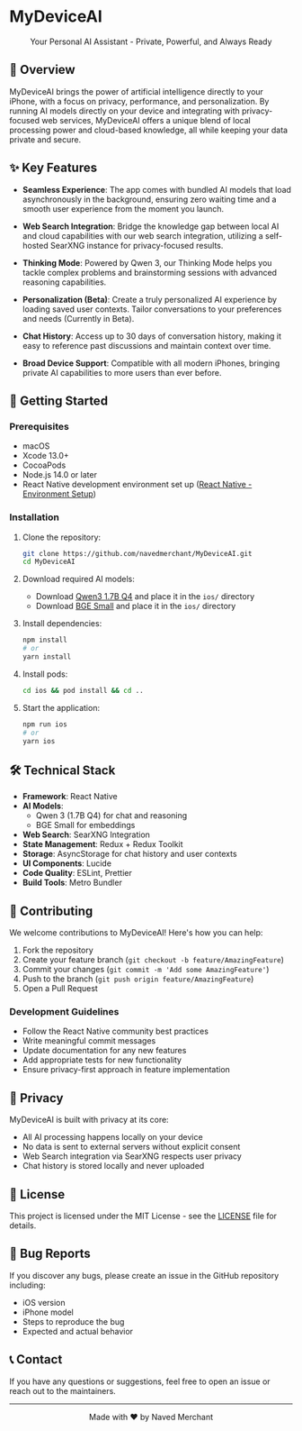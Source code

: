 # MyDeviceAI

<p align="center">
  Your Personal AI Assistant - Private, Powerful, and Always Ready
</p>

## 🌟 Overview

MyDeviceAI brings the power of artificial intelligence directly to your iPhone, with a focus on privacy, performance, and personalization. By running AI models directly on your device and integrating with privacy-focused web services, MyDeviceAI offers a unique blend of local processing power and cloud-based knowledge, all while keeping your data private and secure.

## ✨ Key Features

- **Seamless Experience**: The app comes with bundled AI models that load asynchronously in the background, ensuring zero waiting time and a smooth user experience from the moment you launch.

- **Web Search Integration**: Bridge the knowledge gap between local AI and cloud capabilities with our web search integration, utilizing a self-hosted SearXNG instance for privacy-focused results.

- **Thinking Mode**: Powered by Qwen 3, our Thinking Mode helps you tackle complex problems and brainstorming sessions with advanced reasoning capabilities.

- **Personalization (Beta)**: Create a truly personalized AI experience by loading saved user contexts. Tailor conversations to your preferences and needs (Currently in Beta).

- **Chat History**: Access up to 30 days of conversation history, making it easy to reference past discussions and maintain context over time.

- **Broad Device Support**: Compatible with all modern iPhones, bringing private AI capabilities to more users than ever before.

## 🚀 Getting Started

### Prerequisites

- macOS
- Xcode 13.0+
- CocoaPods
- Node.js 14.0 or later
- React Native development environment set up ([React Native - Environment Setup](https://reactnative.dev/docs/environment-setup))

### Installation

1. Clone the repository:
   ```bash
   git clone https://github.com/navedmerchant/MyDeviceAI.git
   cd MyDeviceAI
   ```

2. Download required AI models:
   - Download [Qwen3 1.7B Q4](https://huggingface.co/bartowski/Qwen_Qwen3-1.7B-GGUF) and place it in the `ios/` directory
   - Download [BGE Small](https://huggingface.co/CompendiumLabs/bge-small-en-v1.5-gguf) and place it in the `ios/` directory

3. Install dependencies:
   ```bash
   npm install
   # or
   yarn install
   ```

4. Install pods:
   ```bash
   cd ios && pod install && cd ..
   ```

5. Start the application:
   ```bash
   npm run ios
   # or
   yarn ios
   ```

## 🛠️ Technical Stack

- **Framework**: React Native
- **AI Models**: 
  - Qwen 3 (1.7B Q4) for chat and reasoning
  - BGE Small for embeddings
- **Web Search**: SearXNG Integration
- **State Management**: Redux + Redux Toolkit
- **Storage**: AsyncStorage for chat history and user contexts
- **UI Components**: Lucide
- **Code Quality**: ESLint, Prettier
- **Build Tools**: Metro Bundler

## 🤝 Contributing

We welcome contributions to MyDeviceAI! Here's how you can help:

1. Fork the repository
2. Create your feature branch (`git checkout -b feature/AmazingFeature`)
3. Commit your changes (`git commit -m 'Add some AmazingFeature'`)
4. Push to the branch (`git push origin feature/AmazingFeature`)
5. Open a Pull Request

### Development Guidelines

- Follow the React Native community best practices
- Write meaningful commit messages
- Update documentation for any new features
- Add appropriate tests for new functionality
- Ensure privacy-first approach in feature implementation

## 🔐 Privacy

MyDeviceAI is built with privacy at its core:
- All AI processing happens locally on your device
- No data is sent to external servers without explicit consent
- Web Search integration via SearXNG respects user privacy
- Chat history is stored locally and never uploaded

## 📄 License

This project is licensed under the MIT License - see the [LICENSE](LICENSE) file for details.

## 🐛 Bug Reports

If you discover any bugs, please create an issue in the GitHub repository including:

- iOS version
- iPhone model
- Steps to reproduce the bug
- Expected and actual behavior

## 📞 Contact

If you have any questions or suggestions, feel free to open an issue or reach out to the maintainers.

---

<p align="center">
  Made with ❤️ by Naved Merchant
</p>
